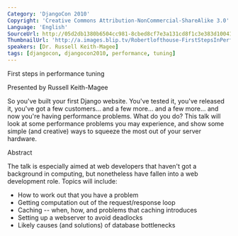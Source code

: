 ```yaml
---
Category: 'DjangoCon 2010'
Copyright: 'Creative Commons Attribution-NonCommercial-ShareAlike 3.0'
Language: 'English'
SourceUrl: http://05d2db1380b6504cc981-8cbed8cf7e3a131cd8f1c3e383d10041.r93.cf2.rackcdn.com/djangocon-2010/57_first-steps-in-performance-tuning.flv
ThumbnailUrl: 'http://a.images.blip.tv/Robertlofthouse-FirstStepsInPerformanceTuning779-385.jpg'
speakers: [Dr. Russell Keith-Magee]
tags: [djangocon, djangocon2010, performance, tuning]
---
```

First steps in performance tuning

Presented by Russell Keith-Magee

So you've built your first Django website. You've tested it, you've released
it, you've got a few customers... and a few more... and a few more... and now
you're having performance problems. What do you do? This talk will look at
some performance problems you may experience, and show some simple (and
creative) ways to squeeze the most out of your server hardware.

Abstract

The talk is especially aimed at web developers that haven't got a background
in computing, but nonetheless have fallen into a web development role. Topics
will include:

  * How to work out that you have a problem 
  * Getting computation out of the request/response loop 
  * Caching -- when, how, and problems that caching introduces 
  * Setting up a webserver to avoid deadlocks 
  * Likely causes (and solutions) of database bottlenecks 

